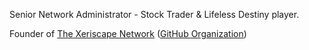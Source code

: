 Senior Network Administrator - Stock Trader & Lifeless Destiny player.

Founder of [The Xeriscape Network](https://xeriscape.network/) ([GitHub Organization](https://github.xeriscape.network/))
